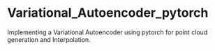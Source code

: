 # Variational_Autoencoder_pytorch
Implementing a Variational Autoencoder using pytorch for point cloud generation and Interpolation.
